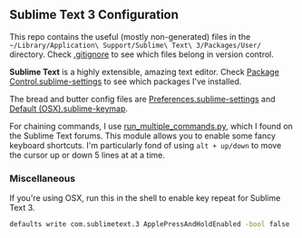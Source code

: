 ## Sublime Text 3 Configuration

This repo contains the useful (mostly non-generated) files in the `~/Library/Application\ Support/Sublime\ Text\ 3/Packages/User/` directory. Check [.gitignore](.gitignore) to see which files belong in version control.

__Sublime Text__ is a highly extensible, amazing text editor. Check [Package Control.sublime-settings](Package%20Control.sublime-settings) to see which packages I've installed.

The bread and butter config files are [Preferences.sublime-settings](Preferences.sublime-settings) and [Default (OSX).sublime-keymap](Default%20(OSX).sublime-keymap).

For chaining commands, I use [run_multiple_commands.py](run_multiple_commands.py), which I found on the Sublime Text forums. This module allows you to enable some fancy keyboard shortcuts. I'm particularly fond of using `alt + up/down` to move the cursor up or down 5 lines at at a time.


### Miscellaneous

If you're using OSX, run this in the shell to enable key repeat for Sublime Text 3.
```sh
defaults write com.sublimetext.3 ApplePressAndHoldEnabled -bool false
```
